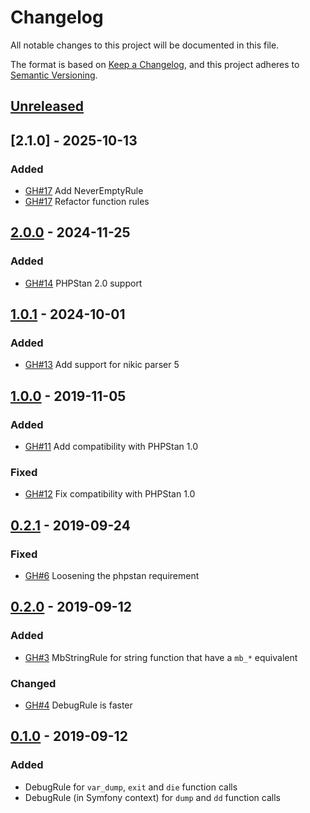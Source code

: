 # Changelog
All notable changes to this project will be documented in this file.

The format is based on [Keep a Changelog](https://keepachangelog.com/en/1.0.0/),
and this project adheres to [Semantic Versioning](https://semver.org/spec/v2.0.0.html).

## [Unreleased]
## [2.1.0] - 2025-10-13
### Added
- [GH#17](https://github.com/Korbeil/phpstan-generic-rules/pull/17) Add NeverEmptyRule
- [GH#17](https://github.com/Korbeil/phpstan-generic-rules/pull/17) Refactor function rules

## [2.0.0] - 2024-11-25
### Added
- [GH#14](https://github.com/Korbeil/phpstan-generic-rules/pull/14) PHPStan 2.0 support

## [1.0.1] - 2024-10-01
### Added
- [GH#13](https://github.com/Korbeil/phpstan-generic-rules/pull/13) Add support for nikic parser 5

## [1.0.0] - 2019-11-05
### Added
- [GH#11](https://github.com/Korbeil/phpstan-generic-rules/pull/11) Add compatibility with PHPStan 1.0

### Fixed
- [GH#12](https://github.com/Korbeil/phpstan-generic-rules/pull/12) Fix compatibility with PHPStan 1.0

## [0.2.1] - 2019-09-24
### Fixed
- [GH#6](https://github.com/Korbeil/phpstan-generic-rules/pull/6) Loosening the phpstan requirement

## [0.2.0] - 2019-09-12
### Added
- [GH#3](https://github.com/Korbeil/phpstan-generic-rules/pull/3) MbStringRule for string function that have a `mb_*` equivalent

### Changed
- [GH#4](https://github.com/Korbeil/phpstan-generic-rules/pull/4) DebugRule is faster

## [0.1.0] - 2019-09-12
### Added
- DebugRule for `var_dump`, `exit` and `die` function calls
- DebugRule (in Symfony context) for `dump` and `dd` function calls

[Unreleased]: https://github.com/Korbeil/phpstan-generic-rules/compare/v2.0.0...HEAD
[2.0.0]: https://github.com/olivierlacan/keep-a-changelog/compare/v1.0.1...v2.0.0
[1.0.1]: https://github.com/olivierlacan/keep-a-changelog/compare/v1.0.0...v1.0.1
[1.0.0]: https://github.com/olivierlacan/keep-a-changelog/compare/v0.2.1...v1.0.0
[0.2.1]: https://github.com/olivierlacan/keep-a-changelog/compare/v0.2.0...v0.2.1
[0.2.0]: https://github.com/olivierlacan/keep-a-changelog/compare/v0.1.0...v0.2.0
[0.1.0]: https://github.com/Korbeil/phpstan-generic-rules/releases/tag/v0.1.0
